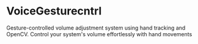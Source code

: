 # VoiceGesturecntrl
Gesture-controlled volume adjustment system using hand tracking and OpenCV. Control your system's volume effortlessly with hand movements
